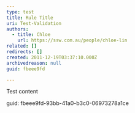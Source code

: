 ```yaml
---
type: test
title: Rule Title
uri: Test-Validation
authors:
  - title: Chloe
    url: https://ssw.com.au/people/chloe-lin
related: []
redirects: []
created: 2011-12-19T03:37:10.000Z
archivedreason: null
guid: fbeee9fd

---
```


Test content

guid: fbeee9fd-93bb-41a0-b3c0-06973278a1ce
